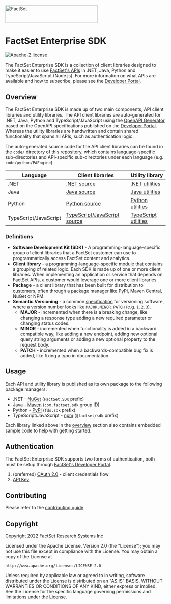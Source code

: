 <img alt="FactSet" src="https://www.factset.com/hubfs/Assets/images/factset-logo.svg" height="56" width="290">

# FactSet Enterprise SDK

[![Apache-2 license](https://img.shields.io/badge/license-Apache2-brightgreen.svg)](https://www.apache.org/licenses/LICENSE-2.0)

The FactSet Enterprise SDK is a collection of client libraries designed to make it easier to use [FactSet's APIs](https://developer.factset.com/api-catalog) in .NET, Java, Python and TypeScript/JavaScript (Node.js). For more information on what APIs are available and how to subscribe, please see the [Developer Portal](https://developer.factset.com/).

## Overview

The FactSet Enterprise SDK is made up of two main components, API client libraries and utility libraries. The API client libraries are auto-generated for .NET, Java, Python and TypeScript/JavaScript using the [OpenAPI Generator](https://github.com/OpenAPITools/openapi-generator) based on the OpenAPI specifications published on the [Developer Portal](https://developer.factset.com/). Whereas the utility libraries are handwritten and contain shared functionality that spans all APIs, such as authentication logic.

The auto-generated source code for the API client libraries can be found in the `code/` directory of this repository, which contains language-specific sub-directories and API-specific sub-directories under each language (e.g. `code/python/PAEngine`).

| **Language**          | **Client libraries**                                                                                  | **Utility library**                                                                |
| --------------------- | ----------------------------------------------------------------------------------------------------- | ---------------------------------------------------------------------------------- |
| .NET                  | [.NET source](https://github.com/factset/enterprise-sdk/tree/main/code/dotnet)                      | [.NET utilities](https://github.com/factset/enterprise-sdk-utils-dotnet)           |
| Java                  | [Java source](https://github.com/factset/enterprise-sdk/tree/main/code/java)                        | [Java utilities](https://github.com/factset/enterprise-sdk-utils-java)             |
| Python                | [Python source](https://github.com/factset/enterprise-sdk/tree/main/code/python)                    | [Python utilities](https://github.com/factset/enterprise-sdk-utils-python)         |
| TypeScript/JavaScript | [TypeScript/JavaScript source](https://github.com/factset/enterprise-sdk/tree/main/code/typescript) | [TypeScript utilities](https://github.com/factset/enterprise-sdk-utils-typescript) |

### Definitions

* **Software Development Kit (SDK)** - A programming-language-specific group of client libraries that a FactSet customer can use to programmatically access FactSet content and analytics.
* **Client library** - a programming-language-specific module that contains a grouping of related logic.  Each SDK is made up of one or more client libraries.  When implementing an application or service that depends on FactSet APIs, a customer would leverage one or more client libraries.
* **Package** - a client library that has been built for distribution to customers, often through a package manager like PyPi, Maven Central, NuGet or NPM.
* **Semantic Versioning** - a common [specification](https://semver.org/) for versioning software, where a version number looks like `MAJOR.MINOR.PATCH` (e.g. `1.2.3`).
    * **MAJOR** - incremented when there is a breaking change, like changing a response type adding a new required parameter or changing status codes.
    * **MINOR** - incremented when functionality is added in a backward compatible way, like adding a new endpoint, adding new optional query string arguments or adding a new optional property to the request body.
    * **PATCH** - incremented when a backwards-compatible bug fix is added, like fixing a typo in documentation.

## Usage

Each API and utility library is published as its own package to the following package managers:

* .NET - [NuGet](https://www.nuget.org/packages?q=FactSet.SDK) (`FactSet.SDK` prefix)
* Java - [Maven](https://search.maven.org/search?q=com.factset.sdk) (`com.factset.sdk` group ID)
* Python - [PyPI](https://pypi.org/search/?q=%22fds.sdk%22) (`fds.sdk` prefix)
* TypeScript/JavaScript - [npm](https://www.npmjs.com/~enterprisesdk) (`@factset/sdk` prefix)

Each library linked above in the [overview](#overview) section also contains embedded sample code to help with getting started.

## Authentication

The FactSet Enterprise SDK supports two forms of authentication, both must be setup through [FactSet's Developer Portal](https://developer.factset.com).

1. (preferred) [OAuth 2.0](https://developer.factset.com/learn/authentication-oauth2) - client credentials flow
2. [API Key](https://developer.factset.com/learn/authentication-api-key)

## Contributing

Please refer to the [contributing guide](CONTRIBUTING.md).

## Copyright

Copyright 2022 FactSet Research Systems Inc

Licensed under the Apache License, Version 2.0 (the "License");
you may not use this file except in compliance with the License.
You may obtain a copy of the License at

    http://www.apache.org/licenses/LICENSE-2.0

Unless required by applicable law or agreed to in writing, software
distributed under the License is distributed on an "AS IS" BASIS,
WITHOUT WARRANTIES OR CONDITIONS OF ANY KIND, either express or implied.
See the License for the specific language governing permissions and
limitations under the License.

